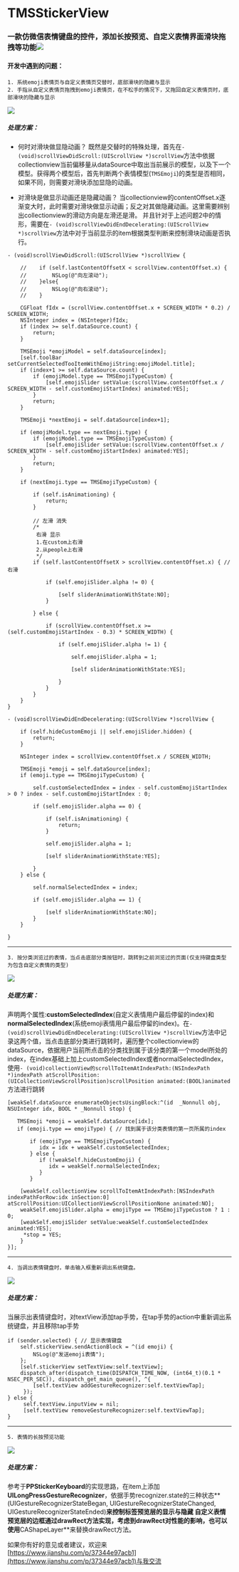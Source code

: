 # TMSStickerView

### 一款仿微信表情键盘的控件，添加长按预览、自定义表情界面滑块拖拽等功能![](https://upload-images.jianshu.io/upload_images/2172432-96bde16876be0bde.gif?imageMogr2/auto-orient/strip)
#### 开发中遇到的问题：
```
1. 系统emoji表情页与自定义表情页交替时，底部滑块的隐藏与显示
2. 手指从自定义表情页拖拽到emoji表情页，在不松手的情况下，又拖回自定义表情页时，底部滑块的隐藏与显示
```
![](https://upload-images.jianshu.io/upload_images/2172432-fe3df7762520b3f3.gif?imageMogr2/auto-orient/strip)
##### 处理方案：
- 何时对滑块做显隐动画？
既然是交替时的特殊处理，首先在``- (void)scrollViewDidScroll:(UIScrollView *)scrollView``方法中依据collectionview当前偏移量从dataSource中取出当前展示的模型，以及下一个模型。获得两个模型后，首先判断两个表情模型(`TMSEmoji`)的类型是否相同，如果不同，则需要对滑块添加显隐的动画。

- 对滑块是做显示动画还是隐藏动画？
当collectionview的contentOffset.x逐渐变大时，此时需要对滑块做显示动画；反之对其做隐藏动画。这里需要辨别出collectionview的滑动方向是左滑还是滑。
并且针对于上述问题2中的情形，需要在``- (void)scrollViewDidEndDecelerating:(UIScrollView *)scrollView``方法中对于当前显示的item根据类型判断来控制滑块动画是否执行。

```
- (void)scrollViewDidScroll:(UIScrollView *)scrollView {
    
    //    if (self.lastContentOffsetX < scrollView.contentOffset.x) {
    //        NSLog(@"向左滚动");
    //    }else{
    //        NSLog(@"向右滚动");
    //    }
    
    CGFloat fIdx = (scrollView.contentOffset.x + SCREEN_WIDTH * 0.2) / SCREEN_WIDTH;
    NSInteger index = (NSInteger)fIdx;
    if (index >= self.dataSource.count) {
        return;
    }
    
    TMSEmoji *emojiModel = self.dataSource[index];
    [self.toolBar setCurrentSelectedTooItemWithEmojiString:emojiModel.title];
    if (index+1 >= self.dataSource.count) {
        if (emojiModel.type == TMSEmojiTypeCustom) {
            [self.emojiSlider setValue:(scrollView.contentOffset.x / SCREEN_WIDTH - self.customEmojiStartIndex) animated:YES];
        }
        return;
    }
    
    TMSEmoji *nextEmoji = self.dataSource[index+1];
    
    if (emojiModel.type == nextEmoji.type) {
        if (emojiModel.type == TMSEmojiTypeCustom) {
            [self.emojiSlider setValue:(scrollView.contentOffset.x / SCREEN_WIDTH - self.customEmojiStartIndex) animated:YES];
        }
        return;
    }
    
    if (nextEmoji.type == TMSEmojiTypeCustom) {
        
        if (self.isAnimationing) {
            return;
        }
        
        // 左滑 消失
        /*
         右滑 显示
         1.在custom上右滑
         2.从people上右滑
         */
        if (self.lastContentOffsetX > scrollView.contentOffset.x) { // 右滑
            
            if (self.emojiSlider.alpha != 0) {
                
                [self sliderAnimationWithState:NO];
            }
            
        } else {
            
            if (scrollView.contentOffset.x >= (self.customEmojiStartIndex - 0.3) * SCREEN_WIDTH) {
                
                if (self.emojiSlider.alpha != 1) {
                    
                    self.emojiSlider.alpha = 1;
                    
                    [self sliderAnimationWithState:YES];
                    
                }
            }
        }
    }
}
```
```
- (void)scrollViewDidEndDecelerating:(UIScrollView *)scrollView {
    
    if (self.hideCustomEmoji || self.emojiSlider.hidden) {
        return;
    }
    
    NSInteger index = scrollView.contentOffset.x / SCREEN_WIDTH;
    
    TMSEmoji *emoji = self.dataSource[index];
    if (emoji.type == TMSEmojiTypeCustom) {
        
        self.customSelectedIndex = index - self.customEmojiStartIndex > 0 ? index - self.customEmojiStartIndex : 0;
        
        if (self.emojiSlider.alpha == 0) {
            
            if (self.isAnimationing) {
                return;
            }
            
            self.emojiSlider.alpha = 1;
            
            [self sliderAnimationWithState:YES];
            
        }
    } else {
        
        self.normalSelectedIndex = index;
        
        if (self.emojiSlider.alpha == 1) {
            
            [self sliderAnimationWithState:NO];
        }
    }
    
}
```
---
```
3. 按分类浏览过的表情，当点击底部分类按钮时，跳转到之前浏览过的页面(仅支持键盘类型为包含自定义表情的类型)
```
![](https://upload-images.jianshu.io/upload_images/2172432-e9000e6378aa8ab7.gif?imageMogr2/auto-orient/strip)
##### 处理方案：
声明两个属性:**customSelectedIndex**(自定义表情用户最后停留的index)和**normalSelectedIndex**(系统emoji表情用户最后停留的index)。在``- (void)scrollViewDidEndDecelerating:(UIScrollView *)scrollView``方法中记录这两个值，当点击底部分类进行跳转时，遍历整个collectionview的dataSource，依据用户当前所点击的分类找到属于该分类的第一个model所处的index，在index基础上加上customSelectedIndex或者normalSelectedIndex，使用``- (void)collectionView的scrollToItemAtIndexPath:(NSIndexPath *)indexPath atScrollPosition:(UICollectionViewScrollPosition)scrollPosition animated:(BOOL)animated``方法进行跳转

```
[weakSelf.dataSource enumerateObjectsUsingBlock:^(id  _Nonnull obj, NSUInteger idx, BOOL * _Nonnull stop) {
            
   TMSEmoji *emoji = weakSelf.dataSource[idx];
   if (emoji.type == emojiType) { // 找到属于该分类表情的第一页所属的index
                
       if (emojiType == TMSEmojiTypeCustom) {
          idx = idx + weakSelf.customSelectedIndex;
       } else {
          if (!weakSelf.hideCustomEmoji) {
             idx = weakSelf.normalSelectedIndex;
          }
       }
                
    [weakSelf.collectionView scrollToItemAtIndexPath:[NSIndexPath indexPathForRow:idx inSection:0] atScrollPosition:UICollectionViewScrollPositionNone animated:NO];
    weakSelf.emojiSlider.alpha = emojiType == TMSEmojiTypeCustom ? 1 : 0;
    [weakSelf.emojiSlider setValue:weakSelf.customSelectedIndex animated:YES];
     *stop = YES;
    }
}];
```
---

```
4. 当调出表情键盘时，单击输入框重新调出系统键盘。
```
![](https://upload-images.jianshu.io/upload_images/2172432-4bc8e2e1cb3f632d.gif?imageMogr2/auto-orient/strip)
##### 处理方案：
当展示出表情键盘时，对textView添加tap手势，在tap手势的action中重新调出系统键盘，并且移除tap手势

```
if (sender.selected) { // 显示表情键盘
    self.stickerView.sendActionBlock = ^(id emoji) {
        NSLog(@"发送emoji表情");
    };
    [self.stickerView setTextView:self.textView];
    dispatch_after(dispatch_time(DISPATCH_TIME_NOW, (int64_t)(0.1 * NSEC_PER_SEC)), dispatch_get_main_queue(), ^{
        [self.textView addGestureRecognizer:self.textViewTap];
     });
} else {
     self.textView.inputView = nil;
     [self.textView removeGestureRecognizer:self.textViewTap];
}
```
---
```
5. 表情的长按预览功能
```
![](https://upload-images.jianshu.io/upload_images/2172432-318cca6cc4ee0d5e.gif?imageMogr2/auto-orient/strip)
##### 处理方案：
参考于**PPStickerKeyboard**的实现思路，在item上添加**UILongPressGestureRecognizer**，依据手势recognizer.state的三种状态**(UIGestureRecognizerStateBegan, UIGestureRecognizerStateChanged, UIGestureRecognizerStateEnded)**来控制标签预览层的显示与隐藏
自定义表情预览层的边框通过drawRect方法实现，考虑到drawRect对性能的影响，也可以使用**CAShapeLayer**来替换drawRect方法。

如果你有好的意见或者建议，欢迎来[https://www.jianshu.com/p/37344e97acb1](https://www.jianshu.com/p/37344e97acb1)与我交流
